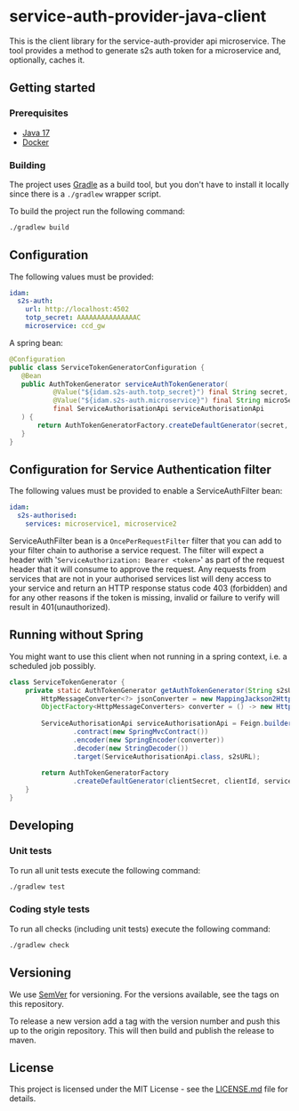 # service-auth-provider-java-client

This is the client library for the service-auth-provider api microservice.
The tool provides a method to generate s2s auth token for a microservice and, optionally, caches it.


## Getting started

### Prerequisites

- [Java 17](https://adoptium.net/)
- [Docker](https://www.docker.com)

### Building

The project uses [Gradle](https://gradle.org) as a build tool, but you don't have to install it locally since there is a
`./gradlew` wrapper script.  

To build the project run the following command:

```bash
./gradlew build
```
## Configuration
The following values must be provided:
```yaml
idam:
  s2s-auth:
    url: http://localhost:4502
    totp_secret: AAAAAAAAAAAAAAAC
    microservice: ccd_gw
```

A spring bean:
```java
@Configuration
public class ServiceTokenGeneratorConfiguration {
   @Bean
   public AuthTokenGenerator serviceAuthTokenGenerator(
           @Value("${idam.s2s-auth.totp_secret}") final String secret,
           @Value("${idam.s2s-auth.microservice}") final String microService,
           final ServiceAuthorisationApi serviceAuthorisationApi
   ) {
       return AuthTokenGeneratorFactory.createDefaultGenerator(secret, microService, serviceAuthorisationApi);
   }
}
``` 
## Configuration for Service Authentication filter
The following values must be provided to enable a ServiceAuthFilter bean:
```yaml
idam:
  s2s-authorised:
    services: microservice1, microservice2
```
ServiceAuthFilter bean is a `OncePerRequestFilter` filter that you can add to your filter chain to authorise a service 
request. The filter will expect a header with '`ServiceAuthorization: Bearer <token>`' as part of the request header that it will consume 
to approve the request. Any requests from services that are not in your authorised services list will deny access 
to your service and return an HTTP response status code 403 (forbidden) and for any other reasons if the token is
missing, invalid or failure to verify will result in 401(unauthorized).

## Running without Spring

You might want to use this client when not running in a spring context, i.e. a scheduled job possibly.

```java
class ServiceTokenGenerator {
    private static AuthTokenGenerator getAuthTokenGenerator(String s2sURL, String clientId, String clientSecret) {
        HttpMessageConverter<?> jsonConverter = new MappingJackson2HttpMessageConverter(new ObjectMapper());
        ObjectFactory<HttpMessageConverters> converter = () -> new HttpMessageConverters(jsonConverter);
    
        ServiceAuthorisationApi serviceAuthorisationApi = Feign.builder()
                .contract(new SpringMvcContract())
                .encoder(new SpringEncoder(converter))
                .decoder(new StringDecoder())
                .target(ServiceAuthorisationApi.class, s2sURL);
    
        return AuthTokenGeneratorFactory
                .createDefaultGenerator(clientSecret, clientId, serviceAuthorisationApi);
    }
}
```

## Developing

### Unit tests

To run all unit tests execute the following command:

```bash
./gradlew test
```

### Coding style tests

To run all checks (including unit tests) execute the following command:

```bash
./gradlew check
```

## Versioning

We use [SemVer](http://semver.org/) for versioning.
For the versions available, see the tags on this repository.

To release a new version add a tag with the version number and push this up to the origin repository. This will then 
build and publish the release to maven.

## License

This project is licensed under the MIT License - see the [LICENSE.md](LICENSE.md) file for details.
